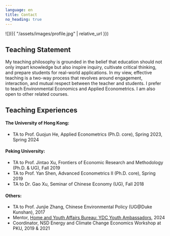 ```yaml
---
language: en
title: Contact
no_heading: true
---
```


<div class="row">
<div class="col-md-4" markdown="1">
<div class="site-personal-heading" markdown="1">
![]({{ "/assets/images/profile.jpg" | relative_url }})

## Teaching Statement
My teaching philosophy is grounded in the belief that education should not only impart knowledge but also inspire inquiry, cultivate critical thinking, and prepare students for real-world applications. In my view, effective teaching is a two-way process that revolves around engagement, interaction, and mutual respect between the teacher and students.
I prefer to teach Environmental Economics and Applied Econometrics. I am also open to other related courses.

## Teaching Experiences

#### The University of Hong Kong: 
- TA to Prof. Guojun He, Applied Econometrics (Ph.D. core), Spring 2023, Spring 2024 

#### Peking University: 
- TA to Prof. Jintao Xu, Frontiers of Economic Research and Methodology (Ph.D. & UG), Fall 2019
- TA to Prof. Yan Shen, Advanced Econometrics II (Ph.D. core), Spring 2019
- TA to Dr. Gao Xu, Seminar of Chinese Economy (UG), Fall 2018

#### Others: 
- TA to Prof. Junjie Zhang, Chinese Environmental Policy (UG@Duke Kunshan), 2017
- Mentor, [Home and Youth Affairs Bureau: YDC Youth Ambassadors](https://www.ydc.gov.hk/en/programmes/ambassadors/), 2024
- Coordinator, NSD Energy and Climate Change Economics Workshop at PKU, 2019 & 2021
